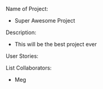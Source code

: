 Name of Project: 

- Super Awesome Project

Description: 

- This will be the best project ever

User Stories: 

List Collaborators: 

- Meg 
